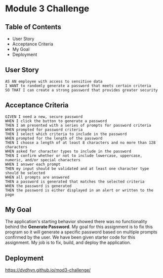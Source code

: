 # Module 3 Challenge


## Table of Contents
* User Story
* Acceptance Criteria
* My Goal
* Deployment

## User Story

```
AS AN employee with access to sensitive data
I WANT to randomly generate a password that meets certain criteria
SO THAT I can create a strong password that provides greater security
```


## Acceptance Criteria

```
GIVEN I need a new, secure password
WHEN I click the button to generate a password
THEN I am presented with a series of prompts for password criteria
WHEN prompted for password criteria
THEN I select which criteria to include in the password
WHEN prompted for the length of the password
THEN I choose a length of at least 8 characters and no more than 128 characters
WHEN asked for character types to include in the password
THEN I confirm whether or not to include lowercase, uppercase, numeric, and/or special characters
WHEN I answer each prompt
THEN my input should be validated and at least one character type should be selected
WHEN all prompts are answered
THEN a password is generated that matches the selected criteria
WHEN the password is generated
THEN the password is either displayed in an alert or written to the page
```

## My Goal

The application's starting behavior showed there was no functionality behind the **Generate Password**.
My goal for this assignment is to fix this program so it will generate a specific password based on multiple prompts confirmed by the user.
We have been given starter code for this assignment. My job is to fix, build, and deploy the application.
    

## Deployment
https://dvdhyn.github.io/mod3-challenge/
